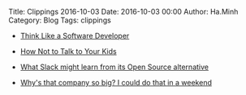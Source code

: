 Title: Clippings 2016-10-03
Date: 2016-10-03 00:00
Author: Ha.Minh
Category: Blog
Tags: clippings

* [Think Like a Software Developer](https://medium.com/@topfunky/think-like-a-software-developer-103dd4db5ec8#.sonyhc7n8)

* [How Not to Talk to Your Kids](http://nymag.com/news/features/27840/)

* [What Slack might learn from its Open Source alternative](https://www.mattermost.org/what-slack-might-learn-from-its-open-source-alternative/)

* [Why's that company so big? I could do that in a weekend](http://danluu.com/sounds-easy/)
